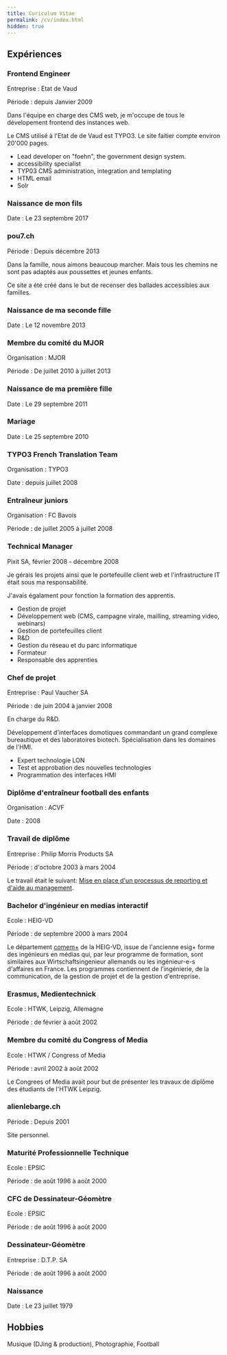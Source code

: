 ```yaml
---
title: Curiculum Vitae
permalink: /cv/index.html
hidden: true
---
```


## Expériences

### Frontend Engineer

Entreprise
: Etat de Vaud

Période
: depuis Janvier 2009

Dans l'équipe en charge des CMS web, je m'occupe de tous le dévelopement frontend des instances web.

Le CMS utilisé à l'Etat de de Vaud est TYPO3. Le site faitier compte environ 20'000 pages.

- Lead developer on "foehn", the government design system.
- accessibility specialist
- TYP03 CMS administration, integration and templating
- HTML email
- Solr

### Naissance de mon fils

Date
: Le 23 septembre 2017

### pou7.ch

Période
: Depuis décembre 2013

Dans la famille, nous aimons beaucoup marcher. Mais tous les chemins ne sont pas adaptés aux poussettes et jeunes enfants.

Ce site a été créé dans le but de recenser des ballades accessibles aux familles.

### Naissance de ma seconde fille

Date
: Le 12 novembre 2013

### Membre du comité du MJOR

Organisation
: MJOR

Période
: De juillet 2010 à juillet 2013 

### Naissance de ma première fille

Date
: Le 29 septembre 2011

### Mariage

Date
: Le 25 septembre 2010

### TYPO3 French Translation Team

Organisation
: TYPO3

Date
: depuis juillet 2008

### Entraîneur juniors

Organisation
: FC Bavois

Période
: de juillet 2005 à juillet 2008

### Technical Manager

Pixit SA, février 2008 - décembre 2008

Je gérais les projets ainsi que le portefeuille client web et l'infrastructure IT était sous ma responsabilité.

J'avais égalament pour fonction la formation des apprentis.

- Gestion de projet
- Développement web (CMS, campagne virale, mailling, streaming video, webinars)
- Gestion de portefeuilles client
- R&D
- Gestion du réseau et du parc informatique
- Formateur
- Responsable des apprenties

### Chef de projet

Entreprise
: Paul Vaucher SA

Période
: de juin 2004 à janvier 2008

En charge du R&D.

Développement d'interfaces domotiques commandant un grand complexe bureautique et des laboratoires biotech. Spécialisation dans les domaines de l'HMI.

- Expert technologie LON
- Test et approbation des nouvelles technologies
- Programmation des interfaces HMI

### Diplôme d'entraîneur football des enfants

Organisation
: ACVF

Date
: 2008

### Travail de diplôme

Entreprise
: Philip Morris Products SA

Période
: d'octobre 2003 à mars 2004

Le travail était le suivant: [Mise en place d'un processus de reporting et d'aide au management](https://tb.heig-vd.ch/1657).

### Bachelor d'ingénieur en medias interactif

Ecole
: HEIG-VD

Période
: de septembre 2000 à mars 2004

Le département [comem+](http://www.heig-vd.ch/comem) de la HEIG-VD, issue de l'ancienne esig+ forme des ingénieurs en médias qui, par leur programme de formation, sont similaires aux Wirtschaftsingenieur allemands ou les ingénieur-e-s d'affaires en France. Les programmes contiennent de l'ingénierie, de la communication, de la gestion de projet et de la gestion d'entreprise.


### Erasmus, Medientechnick

Ecole
: HTWK, Leipzig, Allemagne

Période
: de février à août 2002 

### Membre du comité du Congress of Media

Ecole
: HTWK / Congress of Media

Période
: avril 2002 à août 2002

Le Congrees of Media avait pour but de présenter les travaux de diplôme des étudiants de l'HTWK Leipzig.

### alienlebarge.ch

Période
: Depuis 2001

Site personnel.

### Maturité Professionnelle Technique

Ecole
: EPSIC

Période
: de août 1996 à août 2000

### CFC de Dessinateur-Géomètre

Ecole
: EPSIC

Période
: de août 1996 à août 2000

### Dessinateur-Géomètre

Entreprise
: D.T.P. SA

Période
: de août 1996 à août 2000

### Naissance

Date
: Le 23 juillet 1979 


## Hobbies

Musique (DJing & production), Photographie, Football
